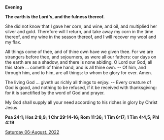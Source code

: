 **Evening**

**The earth is the Lord's, and the fulness thereof.**
 
She did not know that I gave her corn, and wine, and oil, and multiplied her silver and gold. Therefore will I return, and take away my corn in the time thereof, and my wine in the season thereof, and I will recover my wool and my flax.
 
All things come of thee, and of thine own have we given thee. For we are strangers before thee, and sojourners, as were all our fathers: our days on the earth are as a shadow, and there is none abiding. O Lord our God, all this store ... cometh of thine hand, and is all thine own. -- Of him, and through him, and to him, are all things: to whom be glory for ever. Amen.
 
The living God ... giveth us richly all things to enjoy. -- Every creature of God is good, and nothing to be refused, if it be received with thanksgiving: for it is sanctified by the word of God and prayer.
 
My God shall supply all your need according to his riches in glory by Christ Jesus.  

**Psa 24:1; Hos 2:8,9; 1 Chr 29:14‑16; Rom 11:36; 1 Tim 6:17; 1 Tim 4:4,5; Phl 4:19**

[Saturday 06-August, 2022](https://t.me/daily_light)
